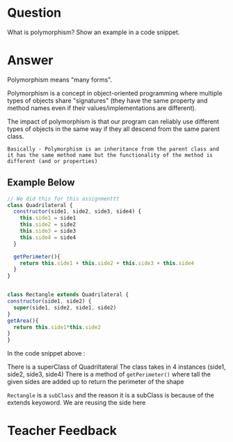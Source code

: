 # Question
What is polymorphism? Show an example in a code snippet.

# Answer
Polymorphism means "many forms".

Polymorphism is a concept in object-oriented programming where multiple types of objects share "signatures" (they have the same property and method names even if their values/implementations are different).

The impact of polymorphism is that our program can reliably use different types of objects in the same way if they all descend from the same parent class.

    Basically - Polymorphism is an inheritance from the parent class and it has the same method name but the functionality of the method is different (and or properties)

## Example Below
```js
// We did this for this assignmenttt
class Quadrilateral {
  constructor(side1, side2, side3, side4) {
    this.side1 = side1
    this.side2 = side2
    this.side3 = side3
    this.side4 = side4
  }

  getPerimeter(){
    return this.side1 + this.side2 + this.side3 + this.side4
  }
}


class Rectangle extends Quadrilateral {
constructor(side1, side2) {
  super(side1, side2, side1, side2)
}
getArea(){
  return this.side1*this.side2
}
}
```

In the code snippet above : 

There is a superClass of Quadriltateral
The class takes in 4 instances (side1, side2, side3, side4)
There is a method of `getPerimeter()` where tall the given sides are added up to return the perimeter of the shape

`Rectangle` is a `subClass` and the reason it is a subClass is because of the extends keyoword. We are reusing the side here
# Teacher Feedback